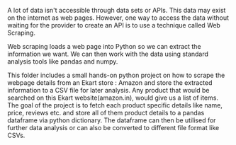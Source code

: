A lot of data isn't accessible through data sets or APIs. This data may exist on the internet as web pages. However, one way to access the data without waiting for the provider to create an API is to use a technique called Web Scraping.

Web scraping loads a web page into Python so we can extract the information we want. We can then work with the data using standard analysis tools like pandas and numpy.

This folder includes a small hands-on python project on how to scrape the webpage details from an Ekart store : Amazon and store the extracted information to a CSV file for later analysis.
Any product that would be searched on this Ekart website(amazon.in), would give us a list of items. The goal of the project is to fetch each product specific details like name, price, reviews etc. and store all of them product details to a pandas dataframe via python dictionary. The dataframe can then be utilised for further data analysis or can also be converted to different file format like CSVs.
